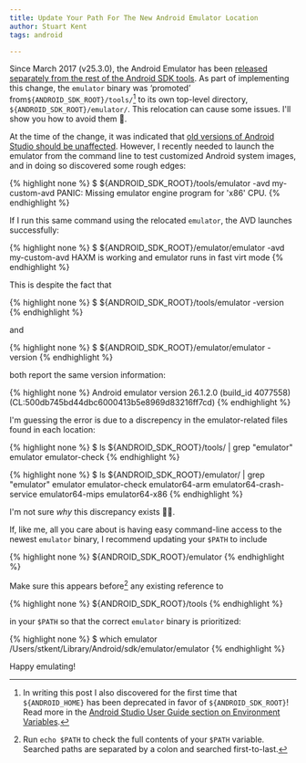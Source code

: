 ```yaml
---
title: Update Your Path For The New Android Emulator Location
author: Stuart Kent
tags: android

---
```


Since March 2017 (v25.3.0), the Android Emulator has been [released separately from the rest of the Android SDK tools](https://developer.android.com/studio/releases/emulator.html#25-3). As part of implementing this change, the `emulator` binary was ‘promoted’ from`${ANDROID_SDK_ROOT}/tools/`[^1]  to its own top-level directory, `${ANDROID_SDK_ROOT}/emulator/`. This relocation can cause some issues. I'll show you how to avoid them 🙂.

<!--more-->

At the time of the change, it was indicated that [old versions of Android Studio should be unaffected](https://developer.android.com/studio/releases/sdk-tools.html). However, I recently needed to launch the emulator from the command line to test customized Android system images, and in doing so discovered some rough edges:

{% highlight none %}
$ ${ANDROID_SDK_ROOT}/tools/emulator -avd my-custom-avd
PANIC: Missing emulator engine program for 'x86' CPU.
{% endhighlight %}

If I run this same command using the relocated `emulator`, the AVD launches successfully:

{% highlight none %}
$ ${ANDROID_SDK_ROOT}/emulator/emulator -avd my-custom-avd
HAXM is working and emulator runs in fast virt mode
{% endhighlight %}

This is despite the fact that

{% highlight none %}
$ ${ANDROID_SDK_ROOT}/tools/emulator -version
{% endhighlight %}

and

{% highlight none %}
$ ${ANDROID_SDK_ROOT}/emulator/emulator -version
{% endhighlight %}

both report the same version information:

{% highlight none %}
Android emulator version 26.1.2.0 (build_id 4077558) (CL:500db745bd44dbc6000413b5e8969d83216ff7cd)
{% endhighlight %}

I'm guessing the error is due to a discrepency in the emulator-related files found in each location:

{% highlight none %}
$ ls ${ANDROID_SDK_ROOT}/tools/ | grep "emulator"
emulator
emulator-check
{% endhighlight %}

{% highlight none %}
$ ls ${ANDROID_SDK_ROOT}/emulator/ | grep "emulator"
emulator
emulator-check
emulator64-arm
emulator64-crash-service
emulator64-mips
emulator64-x86
{% endhighlight %}

I'm not sure _why_ this discrepancy exists 🤷‍♂️.

If, like me, all you care about is having easy command-line access to the newest `emulator` binary, I recommend updating your `$PATH` to include

{% highlight none %}
${ANDROID_SDK_ROOT}/emulator
{% endhighlight %}

Make sure this appears before[^2] any existing reference to

{% highlight none %}
${ANDROID_SDK_ROOT}/tools
{% endhighlight %}

in your `$PATH` so that the correct `emulator` binary is prioritized:

{% highlight none %}
$ which emulator
/Users/stkent/Library/Android/sdk/emulator/emulator
{% endhighlight %}

Happy emulating!

[^1]: In writing this post I also discovered for the first time that `${ANDROID_HOME}` has been deprecated in favor of `${ANDROID_SDK_ROOT}`! Read more in the [Android Studio User Guide section on Environment Variables](https://developer.android.com/studio/command-line/variables.html#envar).

[^2]: Run `echo $PATH` to check the full contents of your `$PATH` variable. Searched paths are separated by a colon and searched first-to-last.
